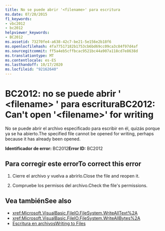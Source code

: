 ```yaml
---
title: No se puede abrir '<filename>' para escritura
ms.date: 07/20/2015
f1_keywords:
- vbc2012
- bc2012
helpviewer_keywords:
- BC2012
ms.assetid: 73270fe4-a638-42c7-be21-5e156e2b18f6
ms.openlocfilehash: 4fa77517182b1753cb6bd69cc09ca3c84f97d4af
ms.sourcegitcommit: ff5a4eb5cffbcac9521bc44a907a118cd7e8638d
ms.translationtype: MT
ms.contentlocale: es-ES
ms.lasthandoff: 10/17/2020
ms.locfileid: "92162640"
---
```

# <a name="bc2012-cant-open-filename-for-writing"></a><span data-ttu-id="2ab8a-102">BC2012: no se puede abrir ' \<filename> ' para escritura</span><span class="sxs-lookup"><span data-stu-id="2ab8a-102">BC2012: Can't open '\<filename>' for writing</span></span>

<span data-ttu-id="2ab8a-103">No se puede abrir el archivo especificado para escribir en él, quizás porque ya se ha abierto.</span><span class="sxs-lookup"><span data-stu-id="2ab8a-103">The specified file cannot be opened for writing, perhaps because it has already been opened.</span></span>

 <span data-ttu-id="2ab8a-104">**Identificador de error:** BC2012</span><span class="sxs-lookup"><span data-stu-id="2ab8a-104">**Error ID:** BC2012</span></span>

## <a name="to-correct-this-error"></a><span data-ttu-id="2ab8a-105">Para corregir este error</span><span class="sxs-lookup"><span data-stu-id="2ab8a-105">To correct this error</span></span>

1. <span data-ttu-id="2ab8a-106">Cierre el archivo y vuelva a abrirlo.</span><span class="sxs-lookup"><span data-stu-id="2ab8a-106">Close the file and reopen it.</span></span>

2. <span data-ttu-id="2ab8a-107">Compruebe los permisos del archivo.</span><span class="sxs-lookup"><span data-stu-id="2ab8a-107">Check the file's permissions.</span></span>

## <a name="see-also"></a><span data-ttu-id="2ab8a-108">Vea también</span><span class="sxs-lookup"><span data-stu-id="2ab8a-108">See also</span></span>

- <xref:Microsoft.VisualBasic.FileIO.FileSystem.WriteAllText%2A>
- <xref:Microsoft.VisualBasic.FileIO.FileSystem.WriteAllBytes%2A>
- [<span data-ttu-id="2ab8a-109">Escritura en archivos</span><span class="sxs-lookup"><span data-stu-id="2ab8a-109">Writing to Files</span></span>](../../developing-apps/programming/drives-directories-files/writing-to-files.md)
